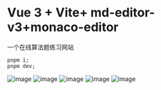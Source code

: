 # Vue 3 + Vite+ md-editor-v3+monaco-editor

一个在线算法题练习网站

```
pnpm i;
pnpm dev;

```
![image](https://github.com/zou-hong-run/redrunLeetcode/assets/65335712/c0fe36ef-a4d6-4e21-bb60-776c6c369ece)
![image](https://github.com/zou-hong-run/redrunLeetcode/assets/65335712/5d001548-b392-4a82-ac3d-5f6edb4b22b2)
![image](https://github.com/zou-hong-run/redrunLeetcode/assets/65335712/cef2e65b-2bc7-4340-936b-b4c0e3878b28)
![image](https://github.com/zou-hong-run/redrunLeetcode/assets/65335712/ac4ca192-a36a-4f83-8d47-88c76c7c9445)
![image](https://github.com/zou-hong-run/redrunLeetcode/assets/65335712/c4528d5a-22ef-4a4c-a290-b92f0c05f99a)

